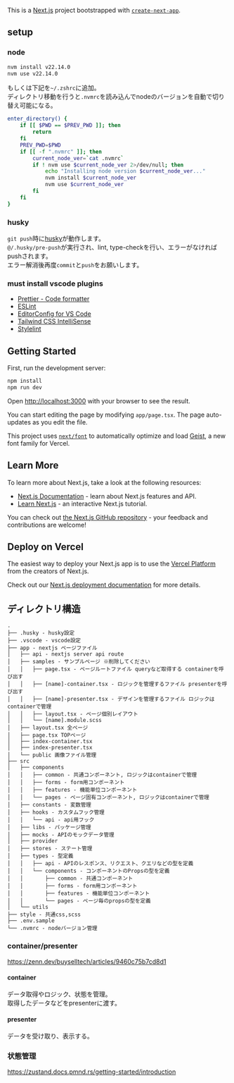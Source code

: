 This is a [Next.js](https://nextjs.org) project bootstrapped with [`create-next-app`](https://nextjs.org/docs/app/api-reference/cli/create-next-app).

## setup

### node

```sh
nvm install v22.14.0
nvm use v22.14.0
```

もしくは下記を`~/.zshrc`に追加。<br>
ディレクトリ移動を行うと`.nvmrc`を読み込んでnodeのバージョンを自動で切り替え可能になる。

```sh
enter_directory() {
	if [[ $PWD == $PREV_PWD ]]; then
		return
	fi
	PREV_PWD=$PWD
	if [[ -f ".nvmrc" ]]; then
		current_node_ver=`cat .nvmrc`
		if ! nvm use $current_node_ver 2>/dev/null; then
			echo "Installing node version $current_node_ver..."
			nvm install $current_node_ver
			nvm use $current_node_ver
		fi
	fi
}
```

### husky

`git push`時に[husky](https://typicode.github.io/husky/)が動作します。<br>
`@/.husky/pre-push`が実行され、lint, type-checkを行い、エラーがなければpushされます。<br>
エラー解消後再度`commit`と`push`をお願いします。

### must install vscode plugins

- [Prettier - Code formatter](https://marketplace.cursorapi.com/items?itemName=esbenp.prettier-vscode)
- [ESLint](https://marketplace.cursorapi.com/items?itemName=dbaeumer.vscode-eslint)
- [EditorConfig for VS Code](https://marketplace.cursorapi.com/items?itemName=EditorConfig.EditorConfig)
- [Tailwind CSS IntelliSense](https://marketplace.cursorapi.com/items?itemName=bradlc.vscode-tailwindcss)
- [Stylelint](https://marketplace.cursorapi.com/items?itemName=stylelint.vscode-stylelint)

## Getting Started

First, run the development server:

```bash
npm install
npm run dev
```

Open [http://localhost:3000](http://localhost:3000) with your browser to see the result.

You can start editing the page by modifying `app/page.tsx`. The page auto-updates as you edit the file.

This project uses [`next/font`](https://nextjs.org/docs/app/building-your-application/optimizing/fonts) to automatically optimize and load [Geist](https://vercel.com/font), a new font family for Vercel.

## Learn More

To learn more about Next.js, take a look at the following resources:

- [Next.js Documentation](https://nextjs.org/docs) - learn about Next.js features and API.
- [Learn Next.js](https://nextjs.org/learn) - an interactive Next.js tutorial.

You can check out [the Next.js GitHub repository](https://github.com/vercel/next.js) - your feedback and contributions are welcome!

## Deploy on Vercel

The easiest way to deploy your Next.js app is to use the [Vercel Platform](https://vercel.com/new?utm_medium=default-template&filter=next.js&utm_source=create-next-app&utm_campaign=create-next-app-readme) from the creators of Next.js.

Check out our [Next.js deployment documentation](https://nextjs.org/docs/app/building-your-application/deploying) for more details.

## ディレクトリ構造
````
.
├── .husky - husky設定
├── .vscode - vscode設定
├── app - nextjs ページファイル
│   ├── api - nextjs server api route
│   ├── samples - サンプルページ ※削除してください
│   │   ├── page.tsx - ページルートファイル queryなど取得する containerを呼び出す
│   │   ├── [name]-container.tsx - ロジックを管理するファイル presenterを呼び出す
│   │   ├── [name]-presenter.tsx - デザインを管理するファイル ロジックはcontainerで管理
│   │   ├── layout.tsx - ページ個別レイアウト
│   │   └── [name].module.scss
│   ├── layout.tsx 全ページ
│   ├── page.tsx TOPページ
│   ├── index-container.tsx
│   ├── index-presenter.tsx
│   └── public 画像ファイル管理
├── src
│   ├── components
│   │   ├── common - 共通コンポーネント, ロジックはcontainerで管理
│   │   ├── forms - form用コンポーネント
│   │   ├── features - 機能単位コンポーネント
│   │   └── pages - ページ固有コンポーネント, ロジックはcontainerで管理
│   ├── constants - 変数管理
│   ├── hooks - カスタムフック管理
│   │   └── api - api用フック
│   ├── libs - パッケージ管理
│   ├── mocks - APIのモックデータ管理
│   ├── provider
│   ├── stores - ステート管理
│   ├── types - 型定義
│   │   ├── api - APIのレスポンス、リクエスト、クエリなどの型を定義
│   │   └── components - コンポーネントのPropsの型を定義
│   │       ├── common - 共通コンポーネント
│   │       ├── forms - form用コンポーネント
│   │       ├── features - 機能単位コンポーネント
│   │       └── pages - ページ毎のpropsの型を定義
│   └── utils
├── style - 共通css,scss
├── .env.sample
└── .nvmrc - nodeバージョン管理
````

### container/presenter
https://zenn.dev/buyselltech/articles/9460c75b7cd8d1

#### container
データ取得やロジック、状態を管理。<br>
取得したデータなどをpresenterに渡す。<br>
#### presenter
データを受け取り、表示する。

### 状態管理
https://zustand.docs.pmnd.rs/getting-started/introduction